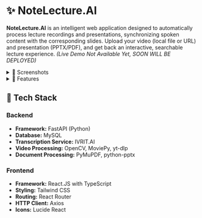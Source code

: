 # ✨ NoteLecture.AI

**NoteLecture.AI** is an intelligent web application designed to automatically process lecture recordings and presentations, synchronizing spoken content with the corresponding slides. Upload your video (local file or URL) and presentation (PPTX/PDF), and get back an interactive, searchable lecture experience.
*(Live Demo Not Available Yet, SOON WILL BE DEPLOYED)*

<details>
<summary> 📱 Screenshots</summary>

![Homepage](screenshots/Screenshot%202025-04-06%20at%2012.16.49.png)
![Upload Interface](screenshots/Screenshot%202025-04-06%20at%2012.17.19.png)
![Lecture View](screenshots/Screenshot%202025-04-06%20at%2013.12.56.png)
</details>

<details>
<summary> 🚀 Features</summary>

### Core Functionality
*   📹 **Flexible Video Input:** Upload local video files or provide URLs (YouTube, Zoom recordings, etc., processed via `yt-dlp`).
*   📄 **Presentation Support:** Accepts presentation files in `.pptx` and `.pdf` formats.
*   🔊 **Automatic Audio Extraction:** Seamlessly extracts audio tracks from video inputs using `moviepy`.

### Intelligent Processing & Synchronization
*   🤖 **AI-Powered Transcription:** Leverages the [IVRIT.AI API](https://hebrew-ai.com/) for accurate audio-to-text transcription (specialized for Hebrew).
*   🖼️ **Slide Image Extraction:** Converts presentation slides/pages into individual images using `PyMuPDF` and `python-pptx`.
*   💡 **Advanced Slide Matching:** Employs computer vision (OpenCV) to analyze video frames and synchronize them with the correct presentation slide using techniques like:
    *   ORB Feature Matching 
    *   BRISK Feature Matching
    *   SIFT Feature Matching
    *   Template Matching 
*   ⏱️ **Timestamped Synchronization:** Precisely maps transcribed text segments to the corresponding slide based on timing in the video.
</details>

## 🔧 Tech Stack

### Backend
- **Framework:** FastAPI (Python)
- **Database:** MySQL
- **Transcription Service:** IVRIT.AI
- **Video Processing:** OpenCV, MoviePy, yt-dlp
- **Document Processing:** PyMuPDF, python-pptx

### Frontend
- **Framework:** React.JS with TypeScript
- **Styling:** Tailwind CSS
- **Routing:** React Router
- **HTTP Client:** Axios
- **Icons:** Lucide React
